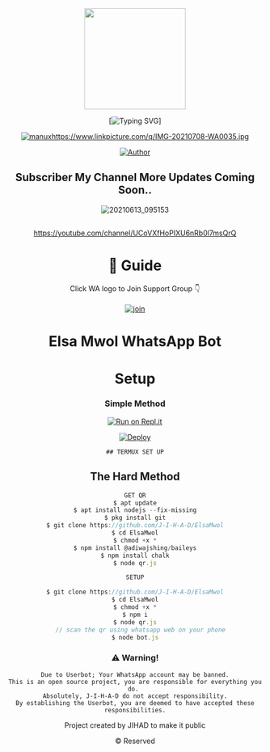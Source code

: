 <div align="center">
  <img border-radius: 15px src="https://www.linkpicture.com/q/IMG-20210708-WA0035.jpg" width="200" height="200"/>
  
 [![Typing SVG](https://readme-typing-svg.h+WA+Bot+repo;Created+by+manaf+1;This+is+the+Best++Bgm+bot;With+more+features)]


<p align="center">
    
<a href="#"><img title="manux"
 src=""></a>https://www.linkpicture.com/q/IMG-20210708-WA0035.jpg
 </p>
  <p align="center">
<a href="https://wa.me/917560891210"><img title="Author" src="https://img.shields.io/badge/Author-manaf-Ser/Elsa%20Mowl?color=Blue&style=for-the-badge&logo=whatsapp"></a>
 </p>
 
## Subscriber My Channel More Updates Coming Soon..
 
![20210613_095153](https://www.linkpicture.com/q/IMG-20210708-WA0035.jpg) 

 ##
https://youtube.com/channel/UCoVXfHoPIXU6nRb0l7msQrQ
 
# 📢 Guide
Click WA logo to Join Support Group 👇
    <br>
<br>
  [![join](https://github.com/Alien-alfa/PublicBot/blob/main/wlogo.svg.png)](https://chat.whatsapp.com/G8RHcba0E5x3L1d9uICyK0)
  <div align="center">
  
  

# Elsa Mwol WhatsApp Bot 

# Setup
<div align="center">

  ### Simple Method
  
[![Run on Repl.it](https://repl.it/badge/github/quiec/whatsAlfa)](https://replit.com/@JihadSabeena123/JULIEMWOL-QR#index.js)

[![Deploy](https://www.herokucdn.com/deploy/button.svg)](https://heroku.com/deploy?template=https://github.com/J-I-H-A-D/ElsaMwol)
     </div>
     
    ## TERMUX SET UP
  
## The Hard Method

```js
GET QR
$ apt update
$ apt install nodejs --fix-missing
$ pkg install git
$ git clone https://github.com/J-I-H-A-D/ElsaMwol
$ cd ElsaMwol
$ chmod +x *
$ npm install @adiwajshing/baileys
$ npm install chalk
$ node qr.js
```
      
```js
SETUP

$ git clone https://github.com/J-I-H-A-D/ElsaMwol
$ cd ElsaMwol
$ chmod +x *
$ npm i
$ node qr.js
   // scan the qr using whatsapp web on your phone
$ node bot.js
```
  

 ### ⚠️ Warning!
 ```
Due to Userbot; Your WhatsApp account may be banned.
This is an open source project, you are responsible for everything you do. 
Absolutely, J-I-H-A-D do not accept responsibility.
By establishing the Userbot, you are deemed to have accepted these responsibilities.
```



Project created by JIHAD to make it public

© Reserved
 
